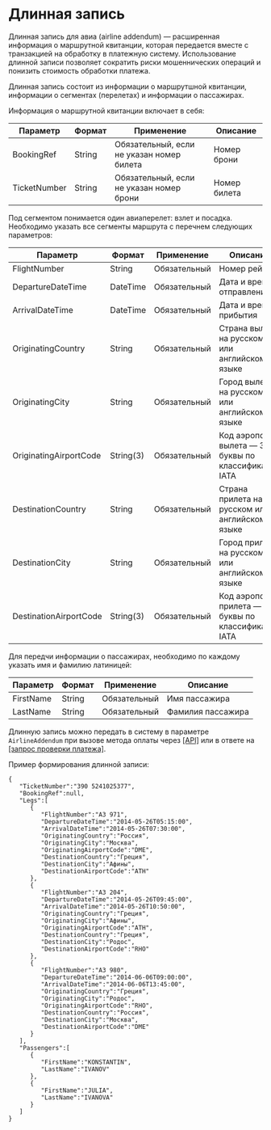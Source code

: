# Длинная запись

Длинная запись для авиа (airline addendum) — расширенная информация о маршрутной квитанции, которая передается вместе с транзакцией на обработку в платежную систему. Использование длинной записи позволяет сократить риски мошеннических операций и понизить стоимость обработки платежа.

Длинная запись состоит из информации о маршрутшной квитанции, информации о сегментах (перелетах) и информации о пассажирах.

Информация о маршрутной квитанции включает в себя:

Параметр | Формат | Применение | Описание
--------- | ------- | ----------- | ----------- 
BookingRef |	String |	Обязательный, если не указан номер билета |	Номер брони
TicketNumber |	String |	Обязательный, если не указан номер брони |	Номер билета

Под сегментом понимается один авиаперелет: взлет и посадка. Необходимо указать все сегменты маршрута с перечнем следующих параметров:

Параметр | Формат | Применение | Описание
--------- | ------- | ----------- | ----------- 
FlightNumber |	String |	Обязательный |	Номер рейса
DepartureDateTime |	DateTime |	Обязательный |	Дата и время отправления
ArrivalDateTime |	DateTime |	Обязательный |	Дата и время прибытия
OriginatingCountry |	String |	Обязательный |	Страна вылета на русском или английском языке
OriginatingCity |	String |	Обязательный |	Город вылета на русском или английском языке
OriginatingAirportCode |	String(3) |	Обязательный |	Код аэропорта вылета — 3 буквы по классификации IATA
DestinationCountry |	String |	Обязательный |	Страна прилета на русском или английском языке
DestinationCity |	String |	Обязательный |	Город прилета на русском или английском языке
DestinationAirportCode |	String(3) |	Обязательный |	Код аэропорта прилета — 3 буквы по классификации IATA

Для передчи информации о пассажирах, необходимо по каждому указать имя и фамилию латиницей:

Параметр | Формат | Применение | Описание
--------- | ------- | ----------- | ----------- 
FirstName |	String |	Обязательный |	Имя пассажира
LastName |	String |	Обязательный |	Фамилия пассажира

Длинную запись можно передать в систему в параметре `AirlineAddendum` при вызове метода оплаты через [[API]]() или в ответе на [[запрос проверки платежа]]().

Пример формирования длинной записи:

```shell
{
   "TicketNumber":"390 5241025377",
   "BookingRef":null,
   "Legs":[
      {
         "FlightNumber":"A3 971",
         "DepartureDateTime":"2014-05-26T05:15:00",
         "ArrivalDateTime":"2014-05-26T07:30:00",
         "OriginatingCountry":"Россия",
         "OriginatingCity":"Москва",
         "OriginatingAirportCode":"DME",
         "DestinationCountry":"Греция",
         "DestinationCity":"Афины",
         "DestinationAirportCode":"ATH"
      },
      {
         "FlightNumber":"A3 204",
         "DepartureDateTime":"2014-05-26T09:45:00",
         "ArrivalDateTime":"2014-05-26T10:50:00",
         "OriginatingCountry":"Греция",
         "OriginatingCity":"Афины",
         "OriginatingAirportCode":"ATH",
         "DestinationCountry":"Греция",
         "DestinationCity":"Родос",
         "DestinationAirportCode":"RHO"
      },
      {
         "FlightNumber":"A3 980",
         "DepartureDateTime":"2014-06-06T09:00:00",
         "ArrivalDateTime":"2014-06-06T13:45:00",
         "OriginatingCountry":"Греция",
         "OriginatingCity":"Родос",
         "OriginatingAirportCode":"RHO",
         "DestinationCountry":"Россия",
         "DestinationCity":"Москва",
         "DestinationAirportCode":"DME"
      }
   ],
   "Passengers":[
      {
         "FirstName":"KONSTANTIN",
         "LastName":"IVANOV"
      },
      {
         "FirstName":"JULIA",
         "LastName":"IVANOVA"
      }
   ]
}
```
